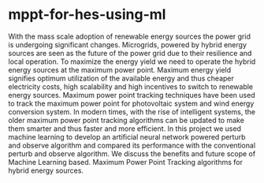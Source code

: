 # mppt-for-hes-using-ml
With the mass scale adoption of renewable energy sources the power grid is undergoing significant changes. Microgrids, powered by hybrid energy sources are seen as the future of the power grid due to their resilience and local operation. To maximize the energy yield we need to operate the hybrid energy sources at the maximum power point. Maximum energy yield signifies optimum utilization of the available energy and thus cheaper electricity costs, high scalability and high incentives to switch to renewable energy sources. Maximum power point tracking techniques have been used to track the maximum power point for photovoltaic system and wind energy conversion system. In modern times, with the rise of intelligent systems, the older maximum power point tracking algorithms can be updated to make them smarter and thus faster and more efficient. In this project we used machine learning to develop an artificial neural network powered perturb and observe algorithm and compared its performance with the conventional perturb and observe algorithm. We discuss the benefits and future scope of Machine Learning based. Maximum Power Point Tracking algorithms for hybrid energy sources.
